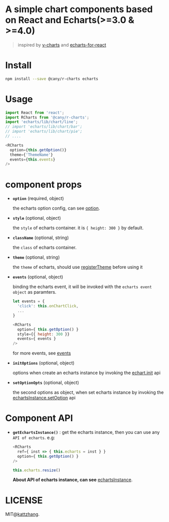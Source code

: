 # A simple chart components based on React and Echarts(>=3.0 & >=4.0)

> inspired by [v-charts](https://github.com/ElemeFE/v-charts) and [echarts-for-react](https://github.com/hustcc/echarts-for-react)

# Install

```sh
npm install --save @cany/r-charts echarts
```



# Usage

```js
import React from 'react';
import RCharts from '@cany/r-charts';
import 'echarts/lib/chart/line';
// import 'echarts/lib/chart/bar';
// import 'echarts/lib/chart/pie';
// ....

<RCharts
  option={this.getOption()}
  theme={'ThemeName'}
  events={this.events}
/>
```



# component props

- **`option`** (required, object)

  the echarts option config, can see [option](http://echarts.baidu.com/option.html#title).

- **`style`** (optional, object)

  the `style` of echarts container. it is `{ height: 300 }` by default.

- **`className`** (optional, string)

  the `class` of echarts container.

- **`theme`** (optional, string)

  the `theme` of echarts, should use [registerTheme](https://www.echartsjs.com/zh/api.html#echarts.registerTheme) before using it

- **`events`** (optional, object)

  binding the echarts event, it will be invoked with the `echarts event object` as paramters.

  ```js
  let events = {
    'click': this.onChartClick,
    ...
  }

  <RCharts
    option={ this.getOption() }
    style={{ height: 300 }}
    events={ events } 
  />
  ```

  for more events, see [events](http://echarts.baidu.com/api.html#events)

- **`initOptions`** (optional, object)

  options when create an echarts instance by invoking the [echart.init](https://www.echartsjs.com/zh/api.html#echarts.init) api

- **`setOptionOpts`** (optional, object)

  the second options as object, when set echarts instance by invoking the [echartsInstance.setOption](https://www.echartsjs.com/zh/api.html#echartsInstance.setOption) api



# Component API

- **`getEchartsInstance()`** : get the echarts instance, then you can use any `API of echarts`. e.g:

  ```js
  <RCharts 
    ref={ inst => { this.echarts = inst } }
    option={ this.getOption() } 
  />

  this.echarts.resize()
  ```

  **About API of echarts instance, can see** [echartsInstance](http://echarts.baidu.com/api.html#echartsInstance).



# LICENSE

MIT@[kattzhang](https://github.com/kattzhang).



